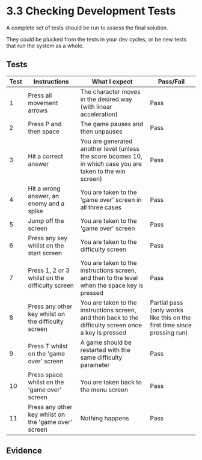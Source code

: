 # 3.3 Checking Development Tests

A complete set of tests should be run to assess the final solution.

They could be plucked from the tests in your dev cycles, or be new tests that run the system as a whole.

## Tests

| Test | Instructions                                         | What I expect                                                                                               | Pass/Fail                                                                |
| ---- | ---------------------------------------------------- | ----------------------------------------------------------------------------------------------------------- | ------------------------------------------------------------------------ |
| 1    | Press all movement arrows                            | The character moves in the desired way (with linear acceleration)                                           | Pass                                                                     |
| 2    | Press P and then space                               | The game pauses and then unpauses                                                                           | Pass                                                                     |
| 3    | Hit a correct answer                                 | You are generated another level (unless the score bcomes 10, in which case you are taken to the win screen) | Pass                                                                     |
| 4    | Hit a wrong answer, an enemy and a spike             | You are taken to the 'game over' screen in all three cases                                                  | Pass                                                                     |
| 5    | Jump off the screen                                  | You are taken to the 'game over' screen                                                                     | Pass                                                                     |
| 6    | Press any key whilst on the start screen             | You are taken to the difficulty screen                                                                      | Pass                                                                     |
| 7    | Press 1, 2 or 3 whilst on the difficulty screen      | You are taken to the instructions screen, and then to the level when the space key is pressed               | Pass                                                                     |
| 8    | Press any other key whilst on the difficulty screen  | You are taken to the instructions screen, and then back to the difficulty screen once a key is pressed      | Partial pass (only works like this on the first time since pressing run) |
| 9    | Press T whilst on the 'game over' screen             | A game should be restarted with the same difficulty parameter                                               | Pass                                                                     |
| 10   | Press space whilst on the 'game over' screen         | You are taken back to the menu screen                                                                       | Pass                                                                     |
| 11   | Press any other key whilst on the 'game over' screen | Nothing happens                                                                                             | Pass                                                                     |

## Evidence
